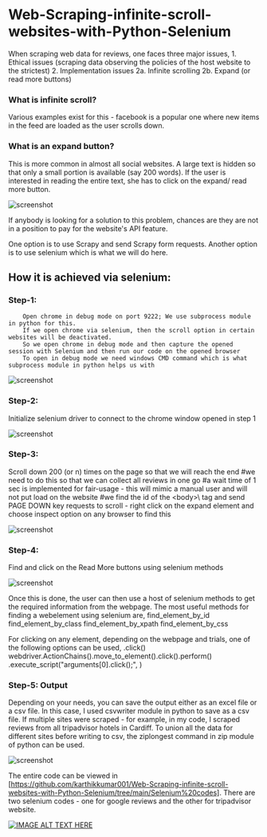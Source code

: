 # Web-Scraping-infinite-scroll-websites-with-Python-Selenium

When scraping web data for reviews, one faces three major issues,
        1. Ethical issues (scraping data observing the policies of the host website to the strictest)
        2. Implementation issues
                2a. Infinite scrolling
                2b. Expand (or read more buttons)

### What is infinite scroll? 
Various examples exist for this - facebook is a popular one where new items in the feed are loaded as the user scrolls down.

### What is an expand button?
This is more common in almost all social websites. A large text is hidden so that only a small portion is available (say 200 words). If the user is interested in reading the entire text, she has to click on the expand/ read more button.

![screenshot](https://github.com/karthikkumar001/A-method-to-extract-actionable-insights-from-negative-reviews-using-NLP/blob/main/Images/2021-01-03%2020_16_24-Window.png)



If anybody is looking for a solution to this problem, chances are they are not in a position to pay for the website's API feature.

One option is to use Scrapy and send Scrapy form requests. Another option is to use selenium which is what we will do here.


## How it is achieved via selenium:

### Step-1: 
        Open chrome in debug mode on port 9222; We use subprocess module in python for this.
        If we open chrome via selenium, then the scroll option in certain websites will be deactivated.
        So we open chrome in debug mode and then capture the opened session with Selenium and then run our code on the opened browser
        To open in debug mode we need windows CMD command which is what subprocess module in python helps us with


![screenshot](https://github.com/karthikkumar001/Web-Scraping-infinite-scroll-websites-with-Python-Selenium/blob/main/Images/step1.png)



### Step-2: 
Initialize selenium driver to connect to the chrome window opened in step 1

![screenshot](https://github.com/karthikkumar001/Web-Scraping-infinite-scroll-websites-with-Python-Selenium/blob/main/Images/step2.png)



### Step-3: 
Scroll down 200 (or n) times on the page so that we will reach the end
    #we need to do this so that we can collect all reviews in one go
    #a wait time of 1 sec is implemented for fair-usage - this will mimic a manual user and will not put load on the website
    #we find the id of the \<body>\ tag and send PAGE DOWN key requests to scroll - right click on the expand element and choose inspect option on any browser to find this

![screenshot](https://github.com/karthikkumar001/Web-Scraping-infinite-scroll-websites-with-Python-Selenium/blob/main/Images/step3.png)




### Step-4: 
Find and click on the Read More buttons using selenium methods

![screenshot](https://github.com/karthikkumar001/Web-Scraping-infinite-scroll-websites-with-Python-Selenium/blob/main/Images/step4.png)


Once this is done, the user can then use a host of selenium methods to get the required information from the webpage.
The most useful methods for finding a webelement using selenium are,
        find_element_by_id
        find_element_by_class
        find_element_by_xpath
        find_element_by_css

For clicking on any element, depending on the webpage and trials, one of the following options can be used,
        <element>.click()
        webdriver.ActionChains(<webdriver>).move_to_element(<element>).click().perform()
        <webdriver>.execute_script("arguments[0].click();", <element>)
                

### Step-5: Output

Depending on your needs, you can save the output either as an excel file or a csv file. 
In this case, I used csvwriter module in python to save as a csv file.
If multiple sites were scraped - for example, in my code, I scraped reviews from all tripadvisor hotels in Cardiff. To union all the data for different sites before writing to csv, the ziplongest command in zip module of python can be used.

![screenshot](https://github.com/karthikkumar001/Web-Scraping-infinite-scroll-websites-with-Python-Selenium/blob/main/Images/step5.png)
        
        
The entire code can be viewed in [https://github.com/karthikkumar001/Web-Scraping-infinite-scroll-websites-with-Python-Selenium/tree/main/Selenium%20codes].
There are two selenium codes - one for google reviews and the other for tripadvisor website.

[![IMAGE ALT TEXT HERE](https://img.youtube.com/vi/MPkvQVeE5Go/0.jpg)](https://www.youtube.com/watch?v=MPkvQVeE5Go)
